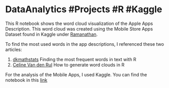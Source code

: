 # DataAnalytics #Projects #R #Kaggle
This R notebook shows the word cloud visualization of the Apple Apps Description. This word cloud was created using the Mobile Store Apps Dataset found in Kaggle under [Ramanathan](https://www.kaggle.com/datasets/ramamet4/app-store-apple-data-set-10k-apps).

To find the most used words in the app descriptions, I referenced these two articles:

1.    [dkmathstats](https://dk81.github.io/dkmathstats_site/rtext-freq-words.html)  Finding the most frequent words in text with R
2.    [Celine Van den Rul](https://towardsdatascience.com/create-a-word-cloud-with-r-bde3e7422e8a)  How to generate word clouds in R

For the analysis of the Mobile Apps, I used Kaggle. You can find the notebook in this [link](https://www.kaggle.com/code/estherwimenje/apple-ios-mobile-apps)
